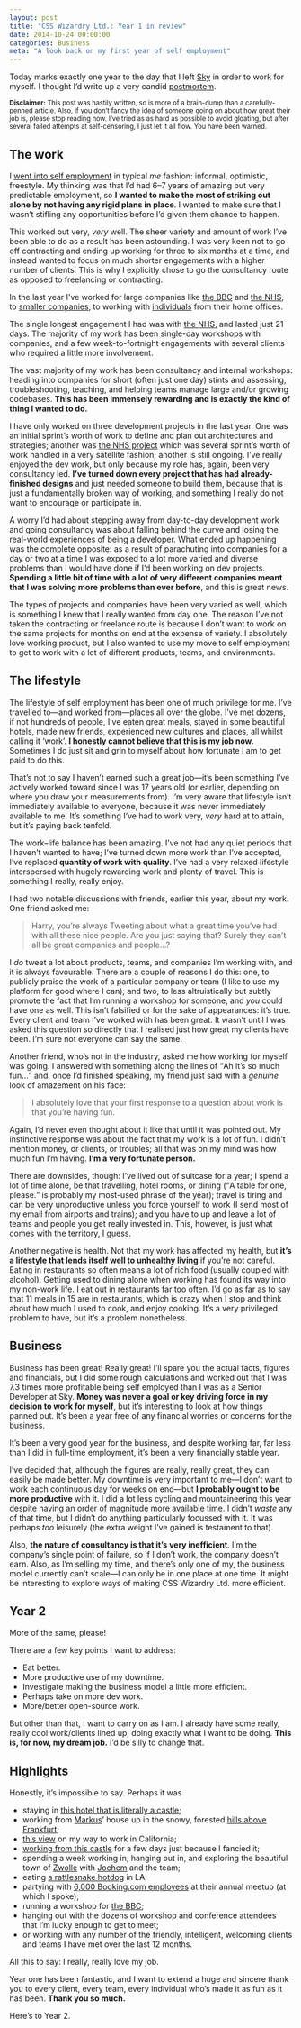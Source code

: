 ```yaml
---
layout: post
title: "CSS Wizardry Ltd.: Year 1 in review"
date: 2014-10-24 00:00:00
categories: Business
meta: "A look back on my first year of self employment"
---
```


Today marks exactly one year to the day that I left [Sky](/case-studies/bskyb/)
in order to work for myself. I thought I’d write up a very candid
[postmortem](http://en.wikipedia.org/wiki/Postmortem_documentation).

<small>**Disclaimer:** This post was hastily written, so is more of a
brain-dump than a carefully-penned article. Also, if you don’t fancy the idea of
someone going on about how great their job is, please stop reading now. I’ve
tried as as hard as possible to avoid gloating, but after several failed
attempts at self-censoring, I just let it all flow. You have been warned.</small>

## The work

I [went into self employment](http://csswizardry.com/2013/10/lets-work-together/)
in typical _me_ fashion: informal, optimistic, freestyle. My thinking was that
I’d had 6–7 years of amazing but very predictable employment, so **I wanted to
make the most of striking out alone by not having any rigid plans in place**. I
wanted to make sure that I wasn’t stifling any opportunities before I’d given
them chance to happen.

This worked out very, _very_ well. The sheer variety and amount of work I’ve
been able to do as a result has been astounding. I was very keen not to go off
contracting and ending up working for three to six months at a time, and instead
wanted to focus on much shorter engagements with a higher number of clients.
This is why I explicitly chose to go the consultancy route as opposed to
freelancing or contracting.

In the last year I’ve worked for large companies like [the
BBC](/case-studies/bbc-workshop/) and [the
NHS](/case-studies/nhs-nhsx-elearning-platform/), to [smaller
companies](/case-studies/madgex-consultancy-workshop/), to working with
[individuals](http://csswizardry.com/work/#quote:markus-klug) from their home
offices.

The single longest engagement I had was with [the
NHS](http://csswizardry.com/case-studies/nhs-nhsx-elearning-platform/), and
lasted just 21 days. The majority of my work has been single-day workshops with
companies, and a few week-to-fortnight engagements with several clients who
required a little more involvement.

The vast majority of my work has been consultancy and internal workshops:
heading into companies for short (often just one day) stints and assessing,
troubleshooting, teaching, and helping teams manage large and/or growing
codebases. **This has been immensely rewarding and is exactly the kind of thing
I wanted to do.**

I have only worked on three development projects in the last year. One was an
initial sprint’s worth of work to define and plan out architectures and
strategies; another was [the
NHS project](http://csswizardry.com/case-studies/nhs-nhsx-elearning-platform/)
which was several sprint’s worth of work handled in a very satellite fashion;
another is still ongoing. I’ve really enjoyed the dev work, but only because my
role has, again, been very consultancy led. **I’ve turned down every project
that has had already-finished designs** and just needed someone to build them,
because that is just a fundamentally broken way of working, and something I
really do not want to encourage or participate in.

A worry I’d had about stepping away from day-to-day development work and going
consultancy was about falling behind the curve and losing the real-world
experiences of being a developer. What ended up happening was the complete
opposite: as a result of parachuting into companies for a day or two at a time I
was exposed to a lot more varied and diverse problems than I would have done if
I’d been working on dev projects. **Spending a little bit of time with a lot of
very different companies meant that I was solving more problems than ever
before**, and this is great news.

The types of projects and companies have been very varied as well, which is
something I knew that I really wanted from day one. The reason I’ve not taken
the contracting or freelance route is because I don’t want to work on the same
projects for months on end at the expense of variety. I absolutely love working
product, but I also wanted to use my move to self employment to get to work with
a lot of different products, teams, and environments.

## The lifestyle

The lifestyle of self employment has been one of much privilege for me. I’ve
travelled to—and worked from—places all over the globe. I’ve met dozens, if not
hundreds of people, I’ve eaten great meals, stayed in some beautiful hotels,
made new friends, experienced new cultures and places, all whilst calling it
‘work’. **I honestly cannot believe that this is my job now.** Sometimes I do
just sit and grin to myself about how fortunate I am to get paid to do this.

That’s not to say I haven’t earned such a great job—it’s been something I’ve
actively worked toward since I was 17 years old (or earlier, depending on where
you draw your measurements from). I’m very aware that lifestyle isn’t
immediately available to everyone, because it was never immediately available to
me. It’s something I’ve had to work very, _very_ hard at to attain, but it’s
paying back tenfold.

The work–life balance has been amazing. I’ve not had any quiet periods that I
haven’t wanted to have; I’ve turned down more work than I’ve accepted, I’ve
replaced **quantity of work with quality**. I’ve had a very relaxed lifestyle
interspersed with hugely rewarding work and plenty of travel. This is something
I really, really enjoy.

I had two notable discussions with friends, earlier this year, about my work.
One friend asked me:

> Harry, you’re always Tweeting about what a great time you’ve had with all
> these nice people. Are you just saying that? Surely they can’t all be great
> companies and people…?

I _do_ tweet a lot about products, teams, and companies I’m working with, and it
is always favourable. There are a couple of reasons I do this: one, to publicly
praise the work of a particular company or team (I like to use my platform for
good where I can); and two, to less altruistically but subtly promote the fact
that I’m running a workshop for someone, and _you_ could have one as well. This
isn’t falsified or for the sake of appearances: it’s true. Every client and team
I’ve worked with has been great. It wasn’t until I was asked this question so
directly that I realised just how great my clients have been. I’m sure not
everyone can say the same.

Another friend, who’s not in the industry, asked me how working for myself was
going. I answered with something along the lines of <q>Ah it’s so much fun…</q>
and, once I’d finished speaking, my friend just said with a _genuine_ look of
amazement on his face:

> I absolutely love that your first response to a question about work is that
> you’re having fun.

Again, I’d never even thought about it like that until it was pointed out. My
instinctive response was about the fact that my work is a lot of fun. I didn’t
mention money, or clients, or troubles; all that was on my mind was how much fun
I’m having. **I’m a very fortunate person.**

There are downsides, though: I’ve lived out of suitcase for a year; I spend a
lot of time alone, be that travelling, hotel rooms, or dining (<q>A table for
one, please.</q> is probably my most-used phrase of the year); travel is tiring
and can be very unproductive unless you force yourself to work (I send most of
my email from airports and trains); and you have to up and leave a lot of teams
and people you get really invested in. This, however, is just what comes with
the territory, I guess.

Another negative is health. Not that my work has affected my health, but **it’s
a lifestyle that lends itself well to unhealthy living** if you’re not careful.
Eating in restaurants so often means a lot of rich food (usually coupled with
alcohol). Getting used to dining alone when working has found its way into my
non-work life. I eat out in restaurants far too often. I’d go as far as to say
that 11 meals in 15 are in restaurants, which is crazy when I stop and think
about how much I used to cook, and enjoy cooking. It’s a very privileged problem
to have, but it’s a problem nonetheless.

## Business 

Business has been great! Really great! I’ll spare you the actual facts, figures
and financials, but I did some rough calculations and worked out that I was
7.3 times more profitable being self employed than I was as a Senior Developer
at Sky. **Money was never a goal or key driving force in my decision to work for
myself**, but it’s interesting to look at how things panned out. It’s been a
year free of any financial worries or concerns for the business.

It’s been a very good year for the business, and despite working far, far less
than I did in full-time employment, it’s been a very financially stable year.

I’ve decided that, although the figures are really, really great, they can
easily be made better. My downtime is very important to me—I don’t want to work
each continuous day for weeks on end—but **I probably ought to be more
productive** with it. I did a lot less cycling and mountaineering this year
despite having an order of magnitude more available time. I didn’t _waste_ any
of that time, but I didn’t do anything particularly focussed with it. It was
perhaps _too_ leisurely (the extra weight I’ve gained is testament to that).

Also, **the nature of consultancy is that it’s very inefficient**. I’m the
company’s single point of failure, so if I don’t work, the company doesn’t earn.
Also, as I’m selling my time, and there’s only one of my, the business model
currently can’t scale—I can only be in one place at one time. It might be
interesting to explore ways of making CSS Wizardry Ltd. more efficient.

## Year 2

More of the same, please!

There are a few key points I want to address:

* Eat better.
* More productive use of my downtime.
* Investigate making the business model a little more efficient.
* Perhaps take on more dev work.
* More/better open-source work.

But other than that, I want to carry on as I am. I already have some really,
really cool work/clients lined up, doing exactly what I want to be doing. **This
is, for now, my dream job.** I’d be silly to change that.

## Highlights

Honestly, it’s impossible to say. Perhaps it was

* staying in [this hotel that is literally a castle](http://www.schlosshotel-kronberg.de/);
* working from [Markus](http://csswizardry.com/work/#quote:markus-klug)’ house
  up in the snowy, forested [hills above
  Frankfurt](https://www.google.com/search?q=Kronberg,+Frankfurt&safe=off&espv=2&biw=1418&bih=747&source=lnms&tbm=isch&sa=X&ei=HrdLVKDNCtKd7gbIxoCgDQ&ved=0CAgQ_AUoAw);
* [this view](http://instagram.com/p/jt-SAPIjIV/) on my way to work in
  California;
* [working from this castle](http://instagram.com/p/k96MNcIjN0/) for a few days
  just because I fancied it;
* spending a week working in, hanging out in, and exploring the beautiful town
  of [Zwolle](https://www.google.com/search?q=zwolle&safe=off&espv=2&biw=1418&bih=747&tbm=isch&tbo=u&source=univ&sa=X&ei=4qxLVLa8J-WM7Aa7m4GQDQ&ved=0CDgQsAQ#safe=off&tbm=isch&q=Zwolle)
  with [Jochem](https://twitter.com/jochemrebergen) and the team;
* eating [a rattlesnake hotdog](http://www.wurstkuche.com/) in LA;
* partying with [6,000 Booking.com employees](http://iconosquare.com/tag/bookingbam)
  at their annual meetup (at which I spoke);
* running a workshop for [the BBC](http://instagram.com/p/mDoKI2IjC-/);
* hanging out with the dozens of workshop and conference attendees that I’m
  lucky enough to get to meet;
* or working with any number of the friendly, intelligent, welcoming clients and
  teams I have met over the last 12 months.

All this to say: I really, really love my job.

Year one has been fantastic, and I want to extend a huge and sincere thank you
to every client, every team, every individual who’s made it as fun as it has
been. **Thank you so much.**

Here’s to Year 2.
